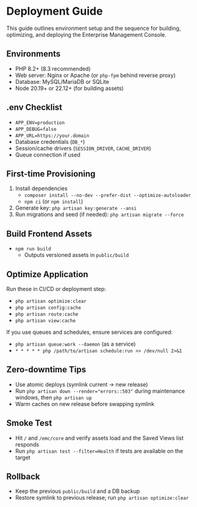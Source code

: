 # Deployment Guide

This guide outlines environment setup and the sequence for building, optimizing, and deploying the Enterprise Management Console.

## Environments

- PHP 8.2+ (8.3 recommended)
- Web server: Nginx or Apache (or `php-fpm` behind reverse proxy)
- Database: MySQL/MariaDB or SQLite
- Node 20.19+ or 22.12+ (for building assets)

## .env Checklist

- `APP_ENV=production`
- `APP_DEBUG=false`
- `APP_URL=https://your.domain`
- Database credentials (`DB_*`)
- Session/cache drivers (`SESSION_DRIVER`, `CACHE_DRIVER`)
- Queue connection if used

## First-time Provisioning

1. Install dependencies
   - `composer install --no-dev --prefer-dist --optimize-autoloader`
   - `npm ci` (or `npm install`)
2. Generate key: `php artisan key:generate --ansi`
3. Run migrations and seed (if needed): `php artisan migrate --force`

## Build Frontend Assets

- `npm run build`
  - Outputs versioned assets in `public/build`

## Optimize Application

Run these in CI/CD or deployment step:

- `php artisan optimize:clear`
- `php artisan config:cache`
- `php artisan route:cache`
- `php artisan view:cache`

If you use queues and schedules, ensure services are configured:

- `php artisan queue:work --daemon` (as a service)
- `* * * * * php /path/to/artisan schedule:run >> /dev/null 2>&1`

## Zero-downtime Tips

- Use atomic deploys (symlink current -> new release)
- Run `php artisan down --render="errors::503"` during maintenance windows, then `php artisan up`
- Warm caches on new release before swapping symlink

## Smoke Test

- Hit `/` and `/emc/core` and verify assets load and the Saved Views list responds
- Run `php artisan test --filter=Health` if tests are available on the target

## Rollback

- Keep the previous `public/build` and a DB backup
- Restore symlink to previous release; run `php artisan optimize:clear`
